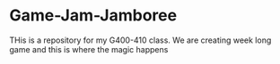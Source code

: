 # Game-Jam-Jamboree
THis is a repository for my G400-410 class. We are creating week long game and this is where the magic happens
